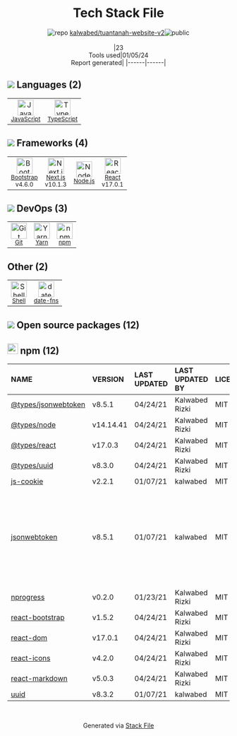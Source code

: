 <!--
&lt;--- Readme.md Snippet without images Start ---&gt;
## Tech Stack
kalwabed/tuantanah-website-v2 is built on the following main stack:

- [Node.js](http://nodejs.org/) – Frameworks (Full Stack)
- [React](https://reactjs.org/) – Javascript UI Libraries
- [Bootstrap](http://getbootstrap.com/) – Front-End Frameworks
- [JavaScript](https://developer.mozilla.org/en-US/docs/Web/JavaScript) – Languages
- [TypeScript](http://www.typescriptlang.org) – Languages
- [Shell](https://en.wikipedia.org/wiki/Shell_script) – Shells
- [Yarn](https://yarnpkg.com/) – Front End Package Manager
- [Next.js](https://nextjs.org/) – Frameworks (Full Stack)
- [date-fns](https://date-fns.org/) – Javascript Utilities & Libraries

Full tech stack [here](/techstack.md)

&lt;--- Readme.md Snippet without images End ---&gt;

&lt;--- Readme.md Snippet with images Start ---&gt;
## Tech Stack
kalwabed/tuantanah-website-v2 is built on the following main stack:

- <img width='25' height='25' src='https://img.stackshare.io/service/1011/n1JRsFeB_400x400.png' alt='Node.js'/> [Node.js](http://nodejs.org/) – Frameworks (Full Stack)
- <img width='25' height='25' src='https://img.stackshare.io/service/1020/OYIaJ1KK.png' alt='React'/> [React](https://reactjs.org/) – Javascript UI Libraries
- <img width='25' height='25' src='https://img.stackshare.io/service/1101/C9QJ7V3X.png' alt='Bootstrap'/> [Bootstrap](http://getbootstrap.com/) – Front-End Frameworks
- <img width='25' height='25' src='https://img.stackshare.io/service/1209/javascript.jpeg' alt='JavaScript'/> [JavaScript](https://developer.mozilla.org/en-US/docs/Web/JavaScript) – Languages
- <img width='25' height='25' src='https://img.stackshare.io/service/1612/bynNY5dJ.jpg' alt='TypeScript'/> [TypeScript](http://www.typescriptlang.org) – Languages
- <img width='25' height='25' src='https://img.stackshare.io/service/4631/default_c2062d40130562bdc836c13dbca02d318205a962.png' alt='Shell'/> [Shell](https://en.wikipedia.org/wiki/Shell_script) – Shells
- <img width='25' height='25' src='https://img.stackshare.io/service/5848/44mC-kJ3.jpg' alt='Yarn'/> [Yarn](https://yarnpkg.com/) – Front End Package Manager
- <img width='25' height='25' src='https://img.stackshare.io/service/5936/nextjs.png' alt='Next.js'/> [Next.js](https://nextjs.org/) – Frameworks (Full Stack)
- <img width='25' height='25' src='https://img.stackshare.io/service/10865/default_5551fb8853689f607a2bc0d5a09355d5a3d52bf0.png' alt='date-fns'/> [date-fns](https://date-fns.org/) – Javascript Utilities & Libraries

Full tech stack [here](/techstack.md)

&lt;--- Readme.md Snippet with images End ---&gt;
-->
<div align="center">

# Tech Stack File
![](https://img.stackshare.io/repo.svg "repo") [kalwabed/tuantanah-website-v2](https://github.com/kalwabed/tuantanah-website-v2)![](https://img.stackshare.io/public_badge.svg "public")
<br/><br/>
|23<br/>Tools used|01/05/24 <br/>Report generated|
|------|------|
</div>

## <img src='https://img.stackshare.io/languages.svg'/> Languages (2)
<table><tr>
  <td align='center'>
  <img width='36' height='36' src='https://img.stackshare.io/service/1209/javascript.jpeg' alt='JavaScript'>
  <br>
  <sub><a href="https://developer.mozilla.org/en-US/docs/Web/JavaScript">JavaScript</a></sub>
  <br>
  <sub></sub>
</td>

<td align='center'>
  <img width='36' height='36' src='https://img.stackshare.io/service/1612/bynNY5dJ.jpg' alt='TypeScript'>
  <br>
  <sub><a href="http://www.typescriptlang.org">TypeScript</a></sub>
  <br>
  <sub></sub>
</td>

</tr>
</table>

## <img src='https://img.stackshare.io/frameworks.svg'/> Frameworks (4)
<table><tr>
  <td align='center'>
  <img width='36' height='36' src='https://img.stackshare.io/service/1101/C9QJ7V3X.png' alt='Bootstrap'>
  <br>
  <sub><a href="http://getbootstrap.com/">Bootstrap</a></sub>
  <br>
  <sub>v4.6.0</sub>
</td>

<td align='center'>
  <img width='36' height='36' src='https://img.stackshare.io/service/5936/nextjs.png' alt='Next.js'>
  <br>
  <sub><a href="https://nextjs.org/">Next.js</a></sub>
  <br>
  <sub>v10.1.3</sub>
</td>

<td align='center'>
  <img width='36' height='36' src='https://img.stackshare.io/service/1011/n1JRsFeB_400x400.png' alt='Node.js'>
  <br>
  <sub><a href="http://nodejs.org/">Node.js</a></sub>
  <br>
  <sub></sub>
</td>

<td align='center'>
  <img width='36' height='36' src='https://img.stackshare.io/service/1020/OYIaJ1KK.png' alt='React'>
  <br>
  <sub><a href="https://reactjs.org/">React</a></sub>
  <br>
  <sub>v17.0.1</sub>
</td>

</tr>
</table>

## <img src='https://img.stackshare.io/devops.svg'/> DevOps (3)
<table><tr>
  <td align='center'>
  <img width='36' height='36' src='https://img.stackshare.io/service/1046/git.png' alt='Git'>
  <br>
  <sub><a href="http://git-scm.com/">Git</a></sub>
  <br>
  <sub></sub>
</td>

<td align='center'>
  <img width='36' height='36' src='https://img.stackshare.io/service/5848/44mC-kJ3.jpg' alt='Yarn'>
  <br>
  <sub><a href="https://yarnpkg.com/">Yarn</a></sub>
  <br>
  <sub></sub>
</td>

<td align='center'>
  <img width='36' height='36' src='https://img.stackshare.io/service/1120/lejvzrnlpb308aftn31u.png' alt='npm'>
  <br>
  <sub><a href="https://www.npmjs.com/">npm</a></sub>
  <br>
  <sub></sub>
</td>

</tr>
</table>

## Other (2)
<table><tr>
  <td align='center'>
  <img width='36' height='36' src='https://img.stackshare.io/service/4631/default_c2062d40130562bdc836c13dbca02d318205a962.png' alt='Shell'>
  <br>
  <sub><a href="https://en.wikipedia.org/wiki/Shell_script">Shell</a></sub>
  <br>
  <sub></sub>
</td>

<td align='center'>
  <img width='36' height='36' src='https://img.stackshare.io/service/10865/default_5551fb8853689f607a2bc0d5a09355d5a3d52bf0.png' alt='date-fns'>
  <br>
  <sub><a href="https://date-fns.org/">date-fns</a></sub>
  <br>
  <sub></sub>
</td>

</tr>
</table>


## <img src='https://img.stackshare.io/group.svg' /> Open source packages (12)</h2>

## <img width='24' height='24' src='https://img.stackshare.io/service/1120/lejvzrnlpb308aftn31u.png'/> npm (12)

|NAME|VERSION|LAST UPDATED|LAST UPDATED BY|LICENSE|VULNERABILITIES|
|:------|:------|:------|:------|:------|:------|
|[@types/jsonwebtoken](https://www.npmjs.com/@types/jsonwebtoken)|v8.5.1|04/24/21|Kalwabed Rizki |MIT|N/A|
|[@types/node](https://www.npmjs.com/@types/node)|v14.14.41|04/24/21|Kalwabed Rizki |MIT|N/A|
|[@types/react](https://www.npmjs.com/@types/react)|v17.0.3|04/24/21|Kalwabed Rizki |MIT|N/A|
|[@types/uuid](https://www.npmjs.com/@types/uuid)|v8.3.0|04/24/21|Kalwabed Rizki |MIT|N/A|
|[js-cookie](https://www.npmjs.com/js-cookie)|v2.2.1|01/07/21|kalwabed |MIT|N/A|
|[jsonwebtoken](https://www.npmjs.com/jsonwebtoken)|v8.5.1|01/07/21|kalwabed |MIT|[CVE-2022-23529](https://github.com/advisories/GHSA-27h2-hvpr-p74q) (High)<br/>[CVE-2022-23539](https://github.com/advisories/GHSA-8cf7-32gw-wr33) (Moderate)<br/>[CVE-2022-23540](https://github.com/advisories/GHSA-qwph-4952-7xr6) (Moderate)<br/>[CVE-2022-23541](https://github.com/advisories/GHSA-hjrf-2m68-5959) (Moderate)|
|[nprogress](https://www.npmjs.com/nprogress)|v0.2.0|01/23/21|Kalwabed Rizki |MIT|N/A|
|[react-bootstrap](https://www.npmjs.com/react-bootstrap)|v1.5.2|04/24/21|Kalwabed Rizki |MIT|N/A|
|[react-dom](https://www.npmjs.com/react-dom)|v17.0.1|04/24/21|Kalwabed Rizki |MIT|N/A|
|[react-icons](https://www.npmjs.com/react-icons)|v4.2.0|04/24/21|Kalwabed Rizki |MIT|N/A|
|[react-markdown](https://www.npmjs.com/react-markdown)|v5.0.3|04/24/21|Kalwabed Rizki |MIT|N/A|
|[uuid](https://www.npmjs.com/uuid)|v8.3.2|01/07/21|kalwabed |MIT|N/A|

<br/>
<div align='center'>

Generated via [Stack File](https://github.com/marketplace/stack-file)
